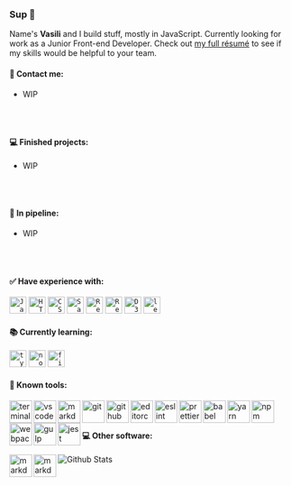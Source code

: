 ### Sup :metal: 

Name's __Vasili__ and I build stuff, mostly in JavaScript. Currently looking for work as a Junior Front-end Developer. Check out [my full résumé][resume] to see if my skills would be helpful to your team.

#### :wave: Contact me:
 - WIP
 
<br />
<br />
  
#### :computer: Finished projects:
 - WIP

<br />
<br />

#### :construction_worker: In pipeline:
 - WIP

<br />
<br />

#### :white_check_mark: Have experience with:
<p>
 <code><img alt="JavaScript" height="30px" src="https://cdn.svgporn.com/logos/javascript.svg" /></code>
 <code><img alt="HTML5" height="30px" src="https://cdn.svgporn.com/logos/html-5.svg" /></code>
 <code><img alt="CSS3" height="30px" src="https://cdn.svgporn.com/logos/css-3.svg" /></code>
 <code><img alt="Sass" height="30px" src="https://cdn.svgporn.com/logos/sass.svg" /></code>
 <code><img alt="React" height="30px" src="https://cdn.svgporn.com/logos/react.svg" /></code>
 <code><img alt="Redux" height="30px" src="https://cdn.svgporn.com/logos/redux.svg" /></code>
 <code><img alt="D3" height="30px" src="https://cdn.svgporn.com/logos/d3.svg" /></code>
 <code><img alt="leaflet" height="30px" src="https://cdn.svgporn.com/logos/leaflet.svg" /></code>
</p>

#### :books: Currently learning:
<p>
 <a href="https://www.typescriptlang.org"><code><img alt="typescript" height="30px" src="https://cdn.svgporn.com/logos/typescript-icon.svg" /></code></a>
 <a href="https://nodejs.org/en"><code><img alt="node" height="30px" src="https://cdn.svgporn.com/logos/nodejs-icon.svg" /></code></a>
 <a href="https://firebase.google.com"><code><img alt="firebase" height="30px" src="https://cdn.svgporn.com/logos/firebase.svg" /></code></a>
</p>

#### :wrench: Known tools:
[<img align="left" alt="terminal" width="40px" src="https://cdn.svgporn.com/logos/terminal.svg" />](https://docs.microsoft.com/en-us/windows/terminal)
[<img align="left" alt="vscode" width="40px" src="https://cdn.svgporn.com/logos/visual-studio-code.svg" />](https://code.visualstudio.com)
[<img align="left" alt="markdown" width="40px" src="https://cdn.svgporn.com/logos/markdown.svg" />](https://www.markdownguide.org)
[<img align="left" alt="git" width="40px" src="https://cdn.svgporn.com/logos/git-icon.svg" />](https://git-scm.com)
[<img align="left" alt="github" width="40px" src="https://cdn.svgporn.com/logos/github-icon.svg" />](https://github.com)
[<img align="left" alt="editorconfig" width="40px" src="https://pbs.twimg.com/profile_images/1859373103/edcon_color_transbg2_400x400.png" />](https://editorconfig.org)
[<img align="left" alt="eslint" width="40px" src="https://cdn.svgporn.com/logos/eslint.svg" />](https://eslint.org)
[<img align="left" alt="prettier" width="40px" src="https://cdn.svgporn.com/logos/prettier.svg" />](https://prettier.io)
[<img align="left" alt="babel" width="40px" src="https://cdn.svgporn.com/logos/babel.svg" />](https://babeljs.io)
[<img align="left" alt="yarn" width="40px" src="https://cdn.svgporn.com/logos/yarn.svg" />](https://yarnpkg.com)
[<img align="left" alt="npm" width="40px" src="https://cdn.svgporn.com/logos/npm-icon.svg" />](https://npmjs.com)
[<img align="left" alt="webpack" width="40px" src="https://cdn.svgporn.com/logos/webpack.svg" />](https://webpack.js.org)
[<img align="left" alt="gulp" height="40px" src="https://cdn.svgporn.com/logos/gulp.svg" />](https://gulpjs.com)
[<img align="left" alt="jest" width="40px" src="https://cdn.svgporn.com/logos/jest.svg" />](https://jestjs.io)

<br />
<br />

#### :computer: Other software:
[<img align="left" alt="markdown" height="40px" src="https://cdn.svgporn.com/logos/figma.svg" />](https://figma.com)
[<img align="left" alt="markdown" width="40px" src="https://upload.wikimedia.org/wikipedia/commons/thumb/a/af/Adobe_Photoshop_CC_icon.svg/1200px-Adobe_Photoshop_CC_icon.svg.png" />](https://www.adobe.com/ru/products/photoshop.html)

![Github Stats][ghStats]

[resume]: https://va-z.github.io/rsschool-cv/
[ghStats]: https://github-readme-stats.vercel.app/api?username=va-z&count_private=true&bg_color=0,C04848,480048&title_color=fff&text_color=fff&&icon_color=fff&hide=stars,issues&show_icons=true
